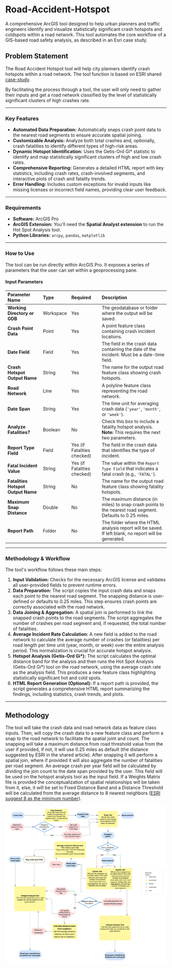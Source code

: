 # Road-Accident-Hotspot
A comprehensive ArcGIS tool designed to help urban planners and traffic engineers identify and visualize statistically significant crash hotspots and coldspots within a road network. This tool automates the core workflow of a GIS-based road safety analysis, as described in an Esri case study.

## Problem Statement
The Road Accident Hotspot tool will help city planners identify crash hotspots within a road network. The tool function is based on ESRI shared [case-study](https://desktop.arcgis.com/fr/analytics/case-studies/analyzing-crashes-2-pro-workflow.htm).

By facilitating the process through a tool, the user will only need to gather their inputs and get a road network classified by the level of statistically significant clusters of high crashes rate.

---

### Key Features

* **Automated Data Preparation:** Automatically snaps crash point data to the nearest road segments to ensure accurate spatial joining.
* **Customizable Analysis:** Analyze both total crashes and, optionally, crash fatalities to identify different types of high-risk areas.
* **Dynamic Hotspot Identification:** Uses the Getis-Ord Gi\* statistic to identify and map statistically significant clusters of high and low crash rates.
* **Comprehensive Reporting:** Generates a detailed HTML report with key statistics, including crash rates, crash-involved segments, and interactive plots of crash and fatality trends.
* **Error Handling:** Includes custom exceptions for invalid inputs like missing licenses or incorrect field names, providing clear user feedback.

---

### Requirements

* **Software:** ArcGIS Pro
* **ArcGIS Extension:** You'll need the **Spatial Analyst extension** to run the Hot Spot Analysis tool.
* **Python Libraries:** `arcpy`, `pandas`, `matplotlib`

---

### How to Use

The tool can be run directly within ArcGIS Pro. It exposes a series of parameters that the user can set within a geoprocessing pane.

#### Input Parameters

| Parameter Name                                     | Type      | Required | Description                                                                                             |
| :------------------------------------------------- | :-------- | :------- | :------------------------------------------------------------------------------------------------------ |
| **Working Directory or GDB** | Workspace | Yes      | The geodatabase or folder where the output will be saved.                                               |
| **Crash Point Data** | Point     | Yes      | A point feature class containing crash incident locations.                                              |
| **Date Field** | Field     | Yes      | The field in the crash data containing the date of the incident. Must be a date-time field.             |
| **Crash Hotspot Output Name** | String    | Yes      | The name for the output road feature class showing crash hotspots.                                      |
| **Road Network** | Line      | Yes      | A polyline feature class representing the road network.                                                 |
| **Date Span** | String    | Yes      | The time unit for averaging crash data (`'year'`, `'month'`, or `'week'`).                              |
| **Analyze Fatalities?** | Boolean   | No       | Check this box to include a fatality hotspot analysis. **Note:** This requires the next two parameters.  |
| **Report Type Field** | Field     | Yes (if Fatalities checked) | The field in the crash data that identifies the type of incident.                                     |
| **Fatal Incident Value** | String    | Yes (if Fatalities checked) | The value within the `Report Type Field` that indicates a fatal crash (e.g., `'FATAL'`).                |
| **Fatalities Hotspot Output Name** | String    | No       | The name for the output road feature class showing fatality hotspots.                                   |
| **Maximum Snap Distance** | Double    | No       | The maximum distance (in miles) to snap crash points to the nearest road segment. Defaults to 0.25 miles. |
| **Report Path** | Folder    | No       | The folder where the HTML analysis report will be saved. If left blank, no report will be generated.      |

---

### Methodology & Workflow

The tool's workflow follows these main steps:

1.  **Input Validation:** Checks for the necessary ArcGIS license and validates all user-provided fields to prevent runtime errors.
2.  **Data Preparation:** The script copies the input crash data and snaps each point to the nearest road segment. The snapping distance is user-defined or defaults to 0.25 miles. This step ensures crash points are correctly associated with the road network.
3.  **Data Joining & Aggregation:** A spatial join is performed to link the snapped crash points to the road segments. The script aggregates the number of crashes per road segment and, if requested, the total number of fatalities.
4.  **Average Incident Rate Calculation:** A new field is added to the road network to calculate the average number of crashes (or fatalities) per road length per time unit (year, month, or week) over the entire analysis period. This normalization is crucial for accurate hotspot analysis.
5.  **Hotspot Analysis (Getis-Ord Gi\*):** The script calculates the optimal distance band for the analysis and then runs the Hot Spot Analysis (Getis-Ord Gi\*) tool on the road network, using the average crash rate as the analysis field. This produces a new feature class highlighting statistically significant hot and cold spots.
6.  **HTML Report Generation (Optional):** If a report path is provided, the script generates a comprehensive HTML report summarizing the findings, including statistics, crash trends, and plots.

---

## Methodology
The tool will take the crash data and road network data as feature class inputs. Then, will copy the crash data to a new feature class and perform a snap to the road network to facilitate the spatial joint and count. The snapping will take a maximum distance from road threshold value from the user if provided, if not, it will use 0.25 miles as default (the distance suggested by ESRI in the shared article).
After snapping it will perform a spatial join, where if provided it will also aggregate the number of fatalities per road segment. An average crash per year field will be calculated by dividing the join count to the date span provided by the user. This field will be used on the hotspot analysis tool as the input field. If a Weights Matrix file is provided the conceptualization of spatial relationships will be taken from it, else, it will be set to Fixed Distance Band and a Distance Threshold will be calculated from the average distance to 8 nearest neighbors ([ESRI suggest 8 as the minimum number](https://pro.arcgis.com/en/pro-app/3.3/tool-reference/spatial-statistics/h-how-hot-spot-analysis-getis-ord-gi-spatial-stati.htm)).

![App Flowchart](Images/ArcGIS%20Road%20Accident%20Hotspot.png)

